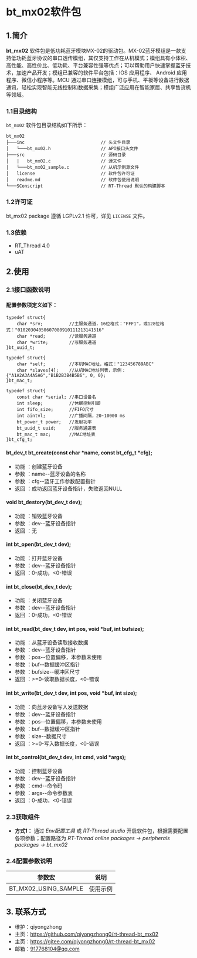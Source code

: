﻿# bt_mx02软件包

## 1.简介

**bt_mx02** 软件包是低功耗蓝牙模块MX-02的驱动包。MX-02蓝牙模组是一款支持低功耗蓝牙协议的串口透传模组，其仅支持工作在从机模式；模组具有小体积、高性能、高性价比、低功耗、平台兼容性强等优点；可以帮助用户快速掌握蓝牙技术，加速产品开发；模组已兼容的软件平台包括：IOS 应用程序、 Android 应用程序、微信小程序等。MCU 通过串口连接模组，可与手机、平板等设备进行数据通讯，轻松实现智能无线控制和数据采集；模组广泛应用在智能家居、共享售货机等领域。

### 1.1目录结构

`bt_mx02` 软件包目录结构如下所示：

``` 
bt_mx02
├───inc                             // 头文件目录
│   └───bt_mx02.h                   // API接口头文件
├───src                             // 源码目录
│   |   bt_mx02.c                   // 源文件
│   └───bt_mx02_sample.c            // 从机示例源文件
│   license                         // 软件包许可证
│   readme.md                       // 软件包使用说明
└───SConscript                      // RT-Thread 默认的构建脚本
```

### 1.2许可证

bt_mx02 package 遵循 LGPLv2.1 许可，详见 `LICENSE` 文件。

### 1.3依赖

- RT_Thread 4.0
- uAT

## 2.使用

### 2.1接口函数说明

#### 配置参数项定义如下：
```
typedef struct{
    char *srv;          //主服务通道，16位格式："FFF1"，或128位格式："01020304050607080910111213141516"
    char *read;         //读服务通道
    char *write;        //写服务通道
}bt_uuid_t;

typedef struct{
    char *self;         //本机MAC地址，格式："123456789ABC"
    char *slaves[4];    //从机MAC地址列表，示例：{"A1A2A3A4A5A6","B1B2B3B4B5B6", 0, 0};
}bt_mac_t;

typedef struct{
    const char *serial; //串口设备名
    int sleep;          //休眠控制引脚
    int fifo_size;      //FIFO尺寸
    int aintvl;         //广播间隔，20~10000 ms
    bt_power_t power;   //发射功率
    bt_uuid_t uuid;     //服务通道表
    bt_mac_t mac;       //MAC地址表
}bt_cfg_t;
```

#### bt_dev_t bt_create(const char *name, const bt_cfg_t *cfg);
- 功能 ：创建蓝牙设备
- 参数 ：name--蓝牙设备的名称
- 参数 ：cfg--蓝牙工作参数配置指针
- 返回 ：成功返回蓝牙设备指针，失败返回NULL

#### void bt_destory(bt_dev_t dev);
- 功能 ：销毁蓝牙设备
- 参数 ：dev--蓝牙设备指针
- 返回 ：无

#### int bt_open(bt_dev_t dev);
- 功能 ：打开蓝牙设备
- 参数 ：dev--蓝牙设备指针
- 返回 ：0-成功，<0-错误

#### int bt_close(bt_dev_t dev);
- 功能 ：关闭蓝牙设备
- 参数 ：dev--蓝牙设备指针
- 返回 ：0-成功，<0-错误

#### int bt_read(bt_dev_t dev, int pos, void *buf, int bufsize);
- 功能 ：从蓝牙设备读取接收数据
- 参数 ：dev--蓝牙设备指针
- 参数 ：pos--位置偏移，本参数未使用
- 参数 ：buf--数据缓冲区指针
- 参数 ：bufsize--缓冲区尺寸
- 返回 ：>=0-读取数据长度，<0-错误

#### int bt_write(bt_dev_t dev, int pos, void *buf, int size);
- 功能 ：向蓝牙设备写入发送数据
- 参数 ：dev--蓝牙设备指针
- 参数 ：pos--位置偏移，本参数未使用
- 参数 ：buf--数据缓冲区指针
- 参数 ：size--数据尺寸
- 返回 ：>=0-写入数据长度，<0-错误

#### int bt_control(bt_dev_t dev, int cmd, void *args);
- 功能 ：控制蓝牙设备
- 参数 ：dev--蓝牙设备指针
- 参数 ：cmd--命令码
- 参数 ：args--命令参数表
- 返回 ：0-成功，<0-错误


### 2.3获取组件

- **方式1：**
通过 *Env配置工具* 或 *RT-Thread studio* 开启软件包，根据需要配置各项参数；配置路径为 *RT-Thread online packages -> peripherals packages -> bt_mx02* 


### 2.4配置参数说明

| 参数宏 | 说明 |
| ---- | ---- |
| BT_MX02_USING_SAMPLE          | 使用示例


## 3. 联系方式

* 维护：qiyongzhong
* 主页：https://github.com/qiyongzhong0/rt-thread-bt_mx02
* 主页：https://gitee.com/qiyongzhong0/rt-thread-bt_mx02
* 邮箱：917768104@qq.com
